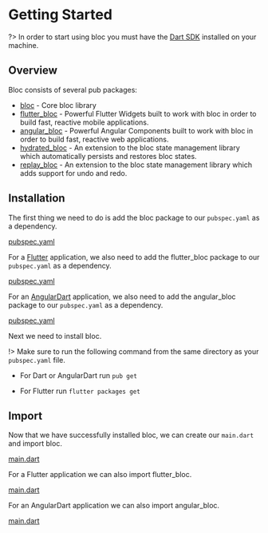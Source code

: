 # Getting Started

?> In order to start using bloc you must have the [Dart SDK](https://dart.dev/get-dart) installed on your machine.

## Overview

Bloc consists of several pub packages:

- [bloc](https://pub.dev/packages/bloc) - Core bloc library
- [flutter_bloc](https://pub.dev/packages/flutter_bloc) - Powerful Flutter Widgets built to work with bloc in order to build fast, reactive mobile applications.
- [angular_bloc](https://pub.dev/packages/angular_bloc) - Powerful Angular Components built to work with bloc in order to build fast, reactive web applications.
- [hydrated_bloc](https://pub.dev/packages/hydrated_bloc) - An extension to the bloc state management library which automatically persists and restores bloc states.
- [replay_bloc](https://pub.dev/packages/replay_bloc) - An extension to the bloc state management library which adds support for undo and redo.

## Installation

The first thing we need to do is add the bloc package to our `pubspec.yaml` as a dependency.

[pubspec.yaml](_snippets/getting_started/bloc_pubspec.yaml.md ':include')

For a [Flutter](https://flutter.dev/) application, we also need to add the flutter_bloc package to our `pubspec.yaml` as a dependency.

[pubspec.yaml](_snippets/getting_started/flutter_bloc_pubspec.yaml.md ':include')

For an [AngularDart](https://angulardart.dev/) application, we also need to add the angular_bloc package to our `pubspec.yaml` as a dependency.

[pubspec.yaml](_snippets/getting_started/angular_bloc_pubspec.yaml.md ':include')

Next we need to install bloc.

!> Make sure to run the following command from the same directory as your `pubspec.yaml` file.

- For Dart or AngularDart run `pub get`

- For Flutter run `flutter packages get`

## Import

Now that we have successfully installed bloc, we can create our `main.dart` and import bloc.

[main.dart](_snippets/getting_started/bloc_main.dart.md ':include')

For a Flutter application we can also import flutter_bloc.

[main.dart](_snippets/getting_started/flutter_bloc_main.dart.md ':include')

For an AngularDart application we can also import angular_bloc.

[main.dart](_snippets/getting_started/angular_bloc_main.dart.md ':include')
